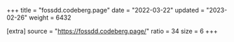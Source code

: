 +++
title = "fossdd.codeberg.page"
date = "2022-03-22"
updated = "2023-02-26"
weight = 6432

[extra]
source = "https://fossdd.codeberg.page/"
ratio = 34
size = 6
+++
